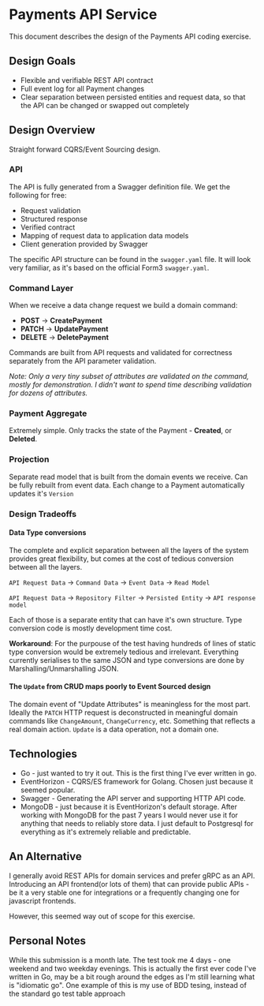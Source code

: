 # Payments API Service

This document describes the design of the Payments API coding exercise.

## Design Goals

* Flexible and verifiable REST API contract
* Full event log for all Payment changes
* Clear separation between persisted entities and request data, so that the API can be changed or swapped out completely

## Design Overview

Straight forward CQRS/Event Sourcing design.

### API

The API is fully generated from a Swagger definition file. We get the following for free:
  * Request validation
  * Structured response
  * Verified contract
  * Mapping of request data to application data models
  * Client generation provided by Swagger
  
The specific API structure can be found in the `swagger.yaml` file. It will look very familiar, as it's based on the official Form3 `swagger.yaml`.
### Command Layer

When we receive a data change request we build a domain command:
 - **POST** &rightarrow; **CreatePayment**
 - **PATCH** &rightarrow; **UpdatePayment**
 - **DELETE** &rightarrow; **DeletePayment**

Commands are built from API requests and validated for correctness separately from the API parameter validation.

*Note: Only a very tiny subset of attributes are validated on the command, mostly for demonstration. I didn't want to spend time describing validation for dozens of attributes.*

### Payment Aggregate

Extremely simple. Only tracks the state of the Payment - **Created**, or **Deleted**.

### Projection

Separate read model that is built from the domain events we receive. Can be fully rebuilt from event data. Each change to a 
Payment automatically updates it's `Version`

### Design Tradeoffs

#### Data Type conversions

The complete and explicit separation between all the layers of the system provides great flexibility, but comes at the cost of tedious conversion between all the layers.

`API Request Data` &rightarrow; `Command Data` &rightarrow; `Event Data` &rightarrow; `Read Model`

`API Request Data` &rightarrow; `Repository Filter` &rightarrow; `Persisted Entity` &rightarrow; `API response model`

Each of those is a separate entity that can have it's own structure. Type conversion code is mostly development time cost.

**Workaround**: For the purpouse of the test having hundreds of lines of static type conversion would be extremely tedious and irrelevant. Everything currently serialises to the same JSON and type conversions are done by Marshalling/Unmarshalling JSON. 

#### The `Update` from CRUD maps poorly to Event Sourced design

The domain event of "Update Attributes" is meaningless for the most part. Ideally the `PATCH` HTTP request is deconstructed in meaningful domain commands like `ChangeAmount`, `ChangeCurrency`, etc. Something that reflects a real domain action. `Update` is a data operation, not a domain one. 

## Technologies

 * Go - just wanted to try it out. This is the first thing I've ever written in go. 
 * EventHorizon - CQRS/ES framework for Golang. Chosen just because it seemed popular. 
 * Swagger - Generating the API server and supporting HTTP API code.
 * MongoDB - just because it is EventHorizon's default storage. After working with MongoDB for the past 7 years I would never use it for anything that needs to reliably store data. I just default to Postgresql for everything as it's extremely reliable and predictable.  
 
 ## An Alternative
 
 I generally avoid REST APIs for domain services and prefer gRPC as an API. Introducing an API frontend(or lots of them) that can provide public APIs - be it a very stable one for integrations or a frequently changing one for javascript frontends.
 
 However, this seemed way out of scope for this exercise.
 
 
 ## Personal Notes
 
 While this submission is a month late. The test took me 4 days - one weekend and two weekday evenings. This is actually the first ever code I've written in Go, may be a bit rough around the edges as I'm still learning what is "idiomatic go". One example of this is my use of BDD tesing, instead of the standard go test table approach
